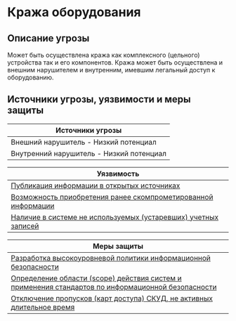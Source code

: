 # Кража оборудования
## Описание угрозы
Может быть осуществлена кража как комплексного (цельного) устройства так и его компонентов.
Кража может быть осуществлена и внешним нарушителем и внутренним, имевшим легальный доступ к оборудованию.



## Источники угрозы, уязвимости и меры защиты
|Источники угрозы|
|-|
|Внешний нарушитель - Низкий потенциал|
|Внутренний нарушитель - Низкий потенциал|

|Уязвимость|
|--------|
|[Публикация информации в открытых источниках](/vkr/vulnerabilities/page4)|
|[Возможность приобретения ранее скомпрометированной информации](/vkr/vulnerabilities/page5)|
|[Наличие в системе не используемых (устаревших) учетных записей](/vkr/vulnerabilities/page11)|


|Меры защиты|
|--------|
|[Разработка высокоуровневой политики информационной безопасности](/vkr/measures/page9)|
|[Определение области (scope) действия систем и применения стандартов по информационной безопасности](/vkr/measures/page11)|
|[Отключение пропусков (карт доступа) СКУД, не активных длительное время](/vkr/measures/page33)|




